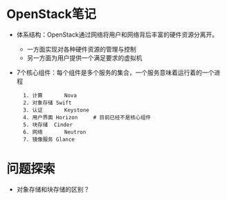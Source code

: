 # OpenStack笔记
- 体系结构：OpenStack通过网络将用户和网络背后丰富的硬件资源分离开。
	- 一方面实现对各种硬件资源的管理与控制
	- 另一方面为用户提供一个满足要求的虚拟机
- 7个核心组件：每个组件是多个服务的集合，一个服务意味着运行着的一个进程

		1. 计算 		Nova
		2. 对象存储	Swift
		3. 认证		Keystone
		4. 用户界面	Horizon		# 目前已经不是核心组件
		5. 块存储	Cinder
		6. 网络		Neutron
		7. 镜像服务	Glance








# 问题探索
- 对象存储和块存储的区别？